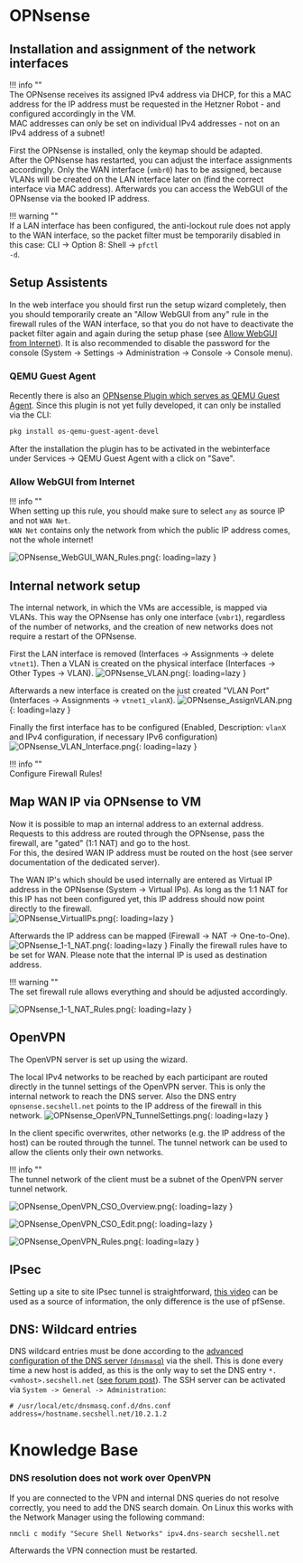# OPNsense
## Installation and assignment of the network interfaces
!!! info ""  
    The OPNsense receives its assigned IPv4 address via DHCP, for this a MAC address for the IP address must be requested in the Hetzner Robot - and configured accordingly in the VM.<br>
    MAC addresses can only be set on individual IPv4 addresses - not on an IPv4 address of a subnet!

First the OPNsense is installed, only the keymap should be adapted.  
After the OPNsense has restarted, you can adjust the interface assignments accordingly.
Only the WAN interface (`vmbr0`) has to be assigned, because VLANs will be created on the LAN interface later on (find the correct interface via MAC address).
Afterwards you can access the WebGUI of the OPNsense via the booked IP address.

!!! warning ""  
    If a LAN interface has been configured, the anti-lockout rule does not apply to the WAN interface, so the packet filter must be temporarily disabled in this case: CLI -> Option 8: Shell -> <code>pfctl -d</code>.

## Setup Assistents
In the web interface you should first run the setup wizard completely, then you should temporarily create an "Allow WebGUI from any" rule in the firewall rules of the WAN interface, so that you do not have to deactivate the packet filter again and again during the setup phase (see [Allow WebGUI from Internet](https://docs.secshell.net/setup/opnsense.de/#webgui-aus-internet-zulassen)).
It is also recommended to disable the password for the console (System -> Settings -> Administration -> Console -> Console menu).

### QEMU Guest Agent
Recently there is also an [OPNsense Plugin which serves as QEMU Guest Agent](https://github.com/opnsense/plugins/pull/2293). Since this plugin is not yet fully developed, it can only be installed via the CLI:
```bash
pkg install os-qemu-guest-agent-devel
```
After the installation the plugin has to be activated in the webinterface under Services -> QEMU Guest Agent with a click on "Save". 

### Allow WebGUI from Internet

!!! info ""  
    When setting up this rule, you should make sure to select <code>any</code> as source IP and not <code>WAN&nbsp;Net</code>.  
    <code>WAN&nbsp;Net</code> contains only the network from which the public IP address comes, not the whole internet!

![OPNsense_WebGUI_WAN_Rules.png](../img/setup/OPNsense_WebGUI_WAN_Rules.png?raw=true){: loading=lazy }

## Internal network setup
The internal network, in which the VMs are accessible, is mapped via VLANs. This way the OPNsense has only one interface (`vmbr1`), regardless of the number of networks, and the creation of new networks does not require a restart of the OPNsense.  

First the LAN interface is removed (Interfaces -> Assignments -> delete `vtnet1`). Then a VLAN is created on the physical interface (Interfaces -> Other Types -> VLAN).
![OPNsense_VLAN.png](../img/setup/OPNsense_VLAN.png?raw=true){: loading=lazy }

Afterwards a new interface is created on the just created "VLAN Port" (Interfaces -> Assignments -> `vtnet1_vlanX`).
![OPNsense_AssignVLAN.png](../img/setup/OPNsense_AssignVLAN.png?raw=true){: loading=lazy }

Finally the first interface has to be configured (Enabled, Description: `vlanX` and IPv4 configuration, if necessary IPv6 configuration)
![OPNsense_VLAN_Interface.png](../img/setup/OPNsense_VLAN_Interface.png?raw=true){: loading=lazy }

!!! info ""  
    Configure Firewall Rules!

## Map WAN IP via OPNsense to VM
Now it is possible to map an internal address to an external address. Requests to this address are routed through the OPNsense, pass the firewall, are "gated" (1:1 NAT) and go to the host.  
For this, the desired WAN IP address must be routed on the host (see server documentation of the dedicated server).

The WAN IP's which should be used internally are entered as Virtual IP address in the OPNsense (System -> Virtual IPs). As long as the 1:1 NAT for this IP has not been configured yet, this IP address should now point directly to the firewall.  
![OPNsense_VirtualIPs.png](../img/setup/OPNsense_VirtualIPs.png?raw=true){: loading=lazy }

Afterwards the IP address can be mapped (Firewall -> NAT -> One-to-One).  
![OPNsense_1-1_NAT.png](../img/setup/OPNsense_1-1_NAT.png?raw=true){: loading=lazy }
Finally the firewall rules have to be set for WAN. Please note that the internal IP is used as destination address.

!!! warning ""  
    The set firewall rule allows everything and should be adjusted accordingly.

![OPNsense_1-1_NAT_Rules.png](../img/setup/OPNsense_1-1_NAT_Rules.png?raw=true){: loading=lazy }

## OpenVPN
The OpenVPN server is set up using the wizard.

The local IPv4 networks to be reached by each participant are routed directly in the tunnel settings of the OpenVPN server. This is only the internal network to reach the DNS server. Also the DNS entry `opnsense.secshell.net` points to the IP address of the firewall in this network.
![OPNsense_OpenVPN_TunnelSettings.png](../img/setup/OPNsense_OpenVPN_TunnelSettings.png?raw=true){: loading=lazy }

In the client specific overwrites, other networks (e.g. the IP address of the host) can be routed through the tunnel.
The tunnel network can be used to allow the clients only their own networks.

!!! info ""  
    The tunnel network of the client must be a subnet of the OpenVPN server tunnel network.

![OPNsense_OpenVPN_CSO_Overview.png](../img/setup/OPNsense_OpenVPN_CSO_Overview.png?raw=true){: loading=lazy }

![OPNsense_OpenVPN_CSO_Edit.png](../img/setup/OPNsense_OpenVPN_CSO_Edit.png?raw=true){: loading=lazy }

![OPNsense_OpenVPN_Rules.png](../img/setup/OPNsense_OpenVPN_Rules.png?raw=true){: loading=lazy }

## IPsec
Setting up a site to site IPsec tunnel is straightforward, [this video](https://www.youtube.com/watch?v=KmoCfa0IxBk) can be used as a source of information, the only difference is the use of pfSense.

## DNS: Wildcard entries
DNS wildcard entries must be done according to the [advanced configuration of the DNS server (`dnsmasq`)](https://docs.opnsense.org/manual/dnsmasq.html#advanced-settings) via the shell. This is done every time a new host is added, as this is the only way to set the DNS entry `*.<vmhost>.secshell.net` ([see forum post](https://forum.opnsense.org/index.php?topic=5855.0)). The SSH server can be activated via `System -> General -> Administration`:
```shell
# /usr/local/etc/dnsmasq.conf.d/dns.conf
address=/hostname.secshell.net/10.2.1.2
```

# Knowledge Base
### DNS resolution does not work over OpenVPN
If you are connected to the VPN and internal DNS queries do not resolve correctly, you need to add the DNS search domain. On Linux this works with the Network Manager using the following command:
```shell
nmcli c modify "Secure Shell Networks" ipv4.dns-search secshell.net
```
Afterwards the VPN connection must be restarted.
